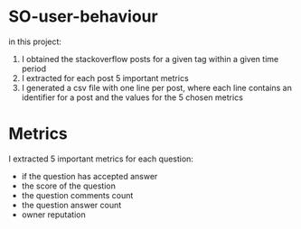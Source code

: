 # SO-user-behaviour
in this project:
1. I obtained the stackoverflow posts for a given tag within a given time period
2. I extracted for each post 5 important metrics
3. I generated a csv file with one line per post, where each line contains an identifier for a post and the values for the 5 chosen metrics

# Metrics
I extracted 5 important metrics for each question:
- if the question has accepted answer
- the score of the question
- the question comments count
- the question answer count
- owner reputation


